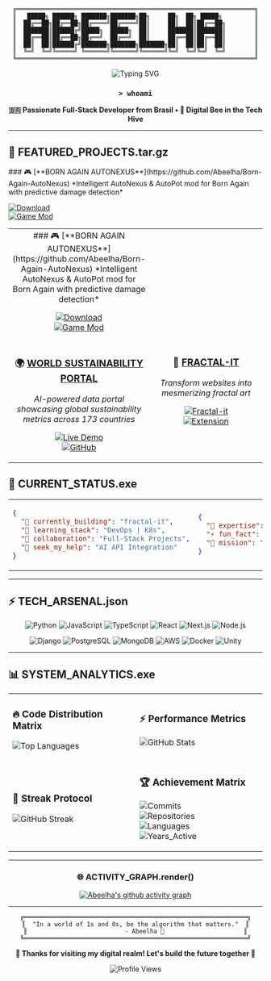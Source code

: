 <div align="center">

```
╔══════════════════════════════════════════════════════════════════╗
║   █████╗ ██████╗ ███████╗███████╗██╗     ██╗  ██╗ █████╗         ║
║  ██╔══██╗██╔══██╗██╔════╝██╔════╝██║     ██║  ██║██╔══██╗        ║
║  ███████║██████╔╝█████╗  █████╗  ██║     ███████║███████║        ║
║  ██╔══██║██╔══██╗██╔══╝  ██╔══╝  ██║     ██╔══██║██╔══██║        ║
║  ██║  ██║██████╔╝███████╗███████╗███████╗██║  ██║██║  ██║        ║
║  ╚═╝  ╚═╝╚═════╝ ╚══════╝╚══════╝╚══════╝╚═╝  ╚═╝╚═╝  ╚═╝        ║
╚══════════════════════════════════════════════════════════════════╝
```

<img src="https://readme-typing-svg.herokuapp.com?font=Orbitron&size=35&pause=1000&color=00FFFF&center=true&vCenter=true&width=700&lines=Full-Stack+Engineer;Cybersecurity+Enthusiast;AI+%26+DevOps+Explorer;Welcome+to+the+Hive+🐝" alt="Typing SVG"/>

### `> whoami`
**🇧🇷 Passionate Full-Stack Developer from Brasil • 🐝 Digital Bee in the Tech Hive**


</div>

---

## 🚀 **FEATURED_PROJECTS.tar.gz**

<table>
  <tr>
    <td align="center" valign="top" width="50%">
### 🎮 [**BORN AGAIN AUTONEXUS**](https://github.com/Abeelha/Born-Again-AutoNexus)  
*Intelligent AutoNexus & AutoPot mod for Born Again with predictive damage detection*

[![Download](https://img.shields.io/badge/🎯_AutoNexus-Download_v1.5.0-ff4444?style=for-the-badge&logo=csharp)](https://github.com/Abeelha/Born-Again-AutoNexus/releases/download/v1.5.0/AutoNexus.dll)  
[![Game Mod](https://img.shields.io/badge/Game_Mod-Born_Again-00ff88?style=for-the-badge&logo=unity)](https://github.com/Abeelha/Born-Again-AutoNexus)

</td>
### 🎮 [**BORN AGAIN AUTONEXUS**](https://github.com/Abeelha/Born-Again-AutoNexus)  
*Intelligent AutoNexus & AutoPot mod for Born Again with predictive damage detection*

[![Download](https://img.shields.io/badge/🎯_AutoNexus-Download_v1.5.0-ff4444?style=for-the-badge&logo=csharp)](https://github.com/Abeelha/Born-Again-AutoNexus/releases/download/v1.5.0/AutoNexus.dll)  
[![Game Mod](https://img.shields.io/badge/Game_Mod-Born_Again-00ff88?style=for-the-badge&logo=unity)](https://github.com/Abeelha/Born-Again-AutoNexus)

</td>
  </tr>
  <tr>
    <td align="center" valign="top" width="50%">

### 🌍 [**WORLD SUSTAINABILITY PORTAL**](https://github.com/Abeelha/portaljs-World-Sustainability-Dataset)  
*AI-powered data portal showcasing global sustainability metrics across 173 countries*

[![Live Demo](https://img.shields.io/badge/🌍_Live_Portal-Visit_Now-22C55E?style=for-the-badge&logo=nextdotjs)](https://portaljs-world-sustainability-datas.vercel.app/)  
[![GitHub](https://img.shields.io/badge/📊_Data_Portal-Next.js_+_AI-16A34A?style=for-the-badge&logo=typescript)](https://github.com/Abeelha/portaljs-World-Sustainability-Dataset)

</td>
<td align="center" valign="top" width="50%">

### 🎨 [**FRACTAL-IT**](https://github.com/Abeelha/fractal-it)  
*Transform websites into mesmerizing fractal art*

[![Fractal-it](https://img.shields.io/badge/🎨_Fractal--it-Live_Demo-ff00ff?style=for-the-badge&logo=typescript)](https://github.com/Abeelha/fractal-it)  
[![Extension](https://img.shields.io/badge/Browser_Extension-Available-00ffff?style=for-the-badge&logo=googlechrome)](https://github.com/Abeelha/fractal-it)

</td>
  </tr>
</table>

## 🌌 **CURRENT_STATUS.exe**

<table>
<tr><td>

```json
{
  "🔭 currently_building": "fractal-it",
  "🌱 learning_stack": "DevOps | K8s",
  "👯 collaboration": "Full-Stack Projects",
  "🤝 seek_my_help": "AI API Integration"
}
```

</td><td>

```json
{
  "💬 expertise": ["Cybersecurity", "AI", "Full-Stack"],
  "⚡ fun_fact": "I code with bee precision 🐝",
  "🎯 mission": "Building digital ecosystems"
}
```

</td></tr>
</table>

---

## ⚡ **TECH_ARSENAL.json**

<div align="center">

![Python](https://img.shields.io/badge/Python-FFD43B?style=for-the-badge&logo=python&logoColor=blue)
![JavaScript](https://img.shields.io/badge/JavaScript-323330?style=for-the-badge&logo=javascript&logoColor=F7DF1E)
![TypeScript](https://img.shields.io/badge/TypeScript-007ACC?style=for-the-badge&logo=typescript&logoColor=white)
![React](https://img.shields.io/badge/React-20232A?style=for-the-badge&logo=react&logoColor=61DAFB)
![Next.js](https://img.shields.io/badge/Next.js-000000?style=for-the-badge&logo=nextdotjs&logoColor=white)
![Node.js](https://img.shields.io/badge/Node.js-339933?style=for-the-badge&logo=nodedotjs&logoColor=white)

![Django](https://img.shields.io/badge/Django-092E20?style=for-the-badge&logo=django&logoColor=green)
![PostgreSQL](https://img.shields.io/badge/PostgreSQL-316192?style=for-the-badge&logo=postgresql&logoColor=white)
![MongoDB](https://img.shields.io/badge/MongoDB-4EA94B?style=for-the-badge&logo=mongodb&logoColor=white)
![AWS](https://img.shields.io/badge/Amazon_AWS-FF9900?style=for-the-badge&logo=amazonaws&logoColor=white)
![Docker](https://img.shields.io/badge/Docker-2CA5E0?style=for-the-badge&logo=docker&logoColor=white)
![Unity](https://img.shields.io/badge/Unity-100000?style=for-the-badge&logo=unity&logoColor=white)

</div>

---

## 📊 **SYSTEM_ANALYTICS.exe**

<div align="center">

<table>
<tr>
<td width="50%">

### 🔥 **Code Distribution Matrix**
![Top Languages](https://github-readme-stats-rho-gold.vercel.app/api/top-langs/?username=abeelha&layout=compact&theme=synthwave&hide_border=true&bg_color=0d1117&title_color=00ffff&text_color=ffffff)

</td>
<td width="50%">

### ⚡ **Performance Metrics**  
![GitHub Stats](https://github-readme-stats-rho-gold.vercel.app/api?username=abeelha&show_icons=true&theme=synthwave&hide_border=true&bg_color=0d1117&title_color=00ffff&text_color=ffffff&icon_color=ff00ff)

</td>
</tr>
<tr>
<td width="50%">

### 🚀 **Streak Protocol**
![GitHub Streak](https://github-readme-streak-stats.herokuapp.com/?user=abeelha&theme=synthwave&hide_border=true&background=0d1117&stroke=00ffff&ring=ff00ff&fire=ffff00&currStreakNum=ffffff&sideNums=ffffff&currStreakLabel=00ffff&sideLabels=ffffff&dates=ffffff)

</td>
<td width="50%">

### 🏆 **Achievement Matrix**
![Commits](https://img.shields.io/badge/Total_Commits-1000+-00ffff?style=for-the-badge&logo=github&logoColor=white)<br/>
![Repositories](https://img.shields.io/badge/Public_Repos-30+-ff00ff?style=for-the-badge&logo=github&logoColor=white)<br/>
![Languages](https://img.shields.io/badge/Languages-10+-ffff00?style=for-the-badge&logo=code&logoColor=black)<br/>
![Years_Active](https://img.shields.io/badge/Years_Active-6+-00ff00?style=for-the-badge&logo=calendar&logoColor=white)

</td>
</tr>
</table>

</div>

---

<div align="center">

### 🌐 **ACTIVITY_GRAPH.render()**
[![Abeelha's github activity graph](https://github-readme-activity-graph.vercel.app/graph?username=abeelha&theme=synthwave-84&hide_border=true&bg_color=0d1117)](https://github.com/ashutosh00710/github-readme-activity-graph)

</div>

---

<div align="center">

```
╔══════════════════════════════════════════════════════════════╗
║  "In a world of 1s and 0s, be the algorithm that matters."  ║
║                           - Abeelha 🐝                      ║
╚══════════════════════════════════════════════════════════════╝
```

**💫 Thanks for visiting my digital realm! Let's build the future together 🚀**

<img src="https://komarev.com/ghpvc/?username=abeelha&style=for-the-badge&color=00ffff" alt="Profile Views"/>

</div>
